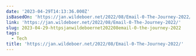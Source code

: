 ```yaml
---
date: '2023-04-29T14:13:36.000Z'
isBasedOn: 'https://jan.wildeboer.net/2022/08/Email-0-The-Journey-2022/'
link: 'https://jan.wildeboer.net/2022/08/Email-0-The-Journey-2022/'
slug: 2023-04-29-httpsjanwildeboernet202208email-0-the-journey-2022
tags:
  - Tech
title: 'https://jan.wildeboer.net/2022/08/Email-0-The-Journey-2022/'
---
```



